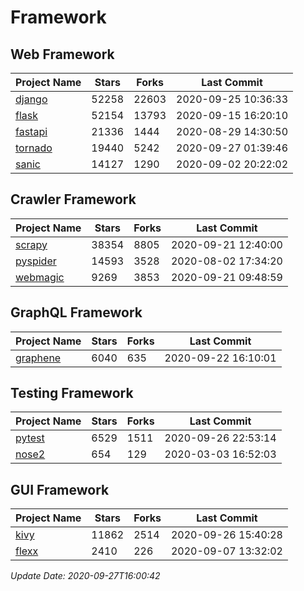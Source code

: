 # Framework

## Web Framework

| Project Name | Stars | Forks | Last Commit |
| ------------ | ----- | ----- | ----------- |
| [django](https://github.com/django/django) | 52258 | 22603 | 2020-09-25 10:36:33 |
| [flask](https://github.com/pallets/flask) | 52154 | 13793 | 2020-09-15 16:20:10 |
| [fastapi](https://github.com/tiangolo/fastapi) | 21336 | 1444 | 2020-08-29 14:30:50 |
| [tornado](https://github.com/tornadoweb/tornado) | 19440 | 5242 | 2020-09-27 01:39:46 |
| [sanic](https://github.com/huge-success/sanic) | 14127 | 1290 | 2020-09-02 20:22:02 |

## Crawler Framework

| Project Name | Stars | Forks | Last Commit |
| ------------ | ----- | ----- | ----------- |
| [scrapy](https://github.com/scrapy/scrapy) | 38354 | 8805 | 2020-09-21 12:40:00 |
| [pyspider](https://github.com/binux/pyspider) | 14593 | 3528 | 2020-08-02 17:34:20 |
| [webmagic](https://github.com/code4craft/webmagic) | 9269 | 3853 | 2020-09-21 09:48:59 |

## GraphQL Framework

| Project Name | Stars | Forks | Last Commit |
| ------------ | ----- | ----- | ----------- |
| [graphene](https://github.com/graphql-python/graphene) | 6040 | 635 | 2020-09-22 16:10:01 |

## Testing Framework

| Project Name | Stars | Forks | Last Commit |
| ------------ | ----- | ----- | ----------- |
| [pytest](https://github.com/pytest-dev/pytest) | 6529 | 1511 | 2020-09-26 22:53:14 |
| [nose2](https://github.com/nose-devs/nose2) | 654 | 129 | 2020-03-03 16:52:03 |

## GUI Framework

| Project Name | Stars | Forks | Last Commit |
| ------------ | ----- | ----- | ----------- |
| [kivy](https://github.com/kivy/kivy) | 11862 | 2514 | 2020-09-26 15:40:28 |
| [flexx](https://github.com/flexxui/flexx) | 2410 | 226 | 2020-09-07 13:32:02 |

*Update Date: 2020-09-27T16:00:42*